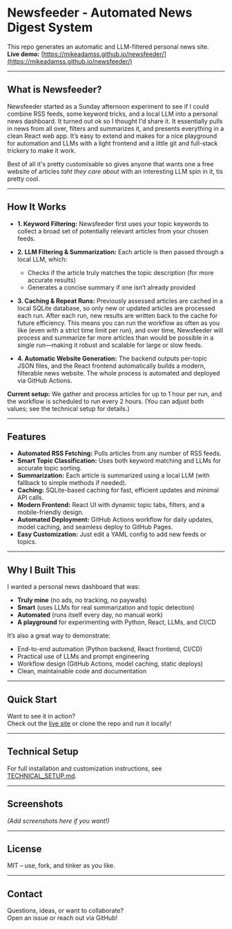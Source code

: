 # Newsfeeder - Automated News Digest System

This repo generates an automatic and LLM-filtered personal news site.  
**Live demo:** [https://mikeadamss.github.io/newsfeeder/](https://mikeadamss.github.io/newsfeeder/)

---

## What is Newsfeeder?

Newsfeeder started as a Sunday afternoon experiment to see if I could combine RSS feeds, some keyword tricks, and a local LLM into a personal news dashboard. It turned out ok so I thought I'd share it. It essentially pulls in news from all over, filters and summarizes it, and presents everything in a clean React web app. It’s easy to extend and makes for a nice playground for automation and LLMs with a light frontend and a little git and full-stack trickery to make it work.

Best of all it's pretty customisable so gives anyone that wants one a free website of articles _taht they care about_ with an interesting LLM spin in it, tis pretty cool.

---

## How It Works

- **1. Keyword Filtering:**
  Newsfeeder first uses your topic keywords to collect a broad set of potentially relevant articles from your chosen feeds.

- **2. LLM Filtering & Summarization:**
  Each article is then passed through a local LLM, which:
  - Checks if the article truly matches the topic description (for more accurate results)
  - Generates a concise summary if one isn’t already provided

- **3. Caching & Repeat Runs:**
  Previously assessed articles are cached in a local SQLite database, so only new or updated articles are processed each run. After each run, new results are written back to the cache for future efficiency. This means you can run the workflow as often as you like (even with a strict time limit per run), and over time, Newsfeeder will process and summarize far more articles than would be possible in a single run—making it robust and scalable for large or slow feeds.

- **4. Automatic Website Generation:**
  The backend outputs per-topic JSON files, and the React frontend automatically builds a modern, filterable news website. The whole process is automated and deployed via GitHub Actions.

**Current setup:** We gather and process articles for up to 1 hour per run, and the workflow is scheduled to run every 2 hours. (You can adjust both values; see the technical setup for details.)

---

## Features

- **Automated RSS Fetching:** Pulls articles from any number of RSS feeds.
- **Smart Topic Classification:** Uses both keyword matching and LLMs for accurate topic sorting.
- **Summarization:** Each article is summarized using a local LLM (with fallback to simple methods if needed).
- **Caching:** SQLite-based caching for fast, efficient updates and minimal API calls.
- **Modern Frontend:** React UI with dynamic topic tabs, filters, and a mobile-friendly design.
- **Automated Deployment:** GitHub Actions workflow for daily updates, model caching, and seamless deploy to GitHub Pages.
- **Easy Customization:** Just edit a YAML config to add new feeds or topics.

---

## Why I Built This

I wanted a personal news dashboard that was:
- **Truly mine** (no ads, no tracking, no paywalls)
- **Smart** (uses LLMs for real summarization and topic detection)
- **Automated** (runs itself every day, no manual work)
- **A playground** for experimenting with Python, React, LLMs, and CI/CD

It’s also a great way to demonstrate:
- End-to-end automation (Python backend, React frontend, CI/CD)
- Practical use of LLMs and prompt engineering
- Workflow design (GitHub Actions, model caching, static deploys)
- Clean, maintainable code and documentation

---

## Quick Start

Want to see it in action?  
Check out the [live site](https://mikeadamss.github.io/newsfeeder/) or clone the repo and run it locally!

---

## Technical Setup

For full installation and customization instructions, see [TECHNICAL_SETUP.md](./TECHNICAL_SETUP.md).

---

## Screenshots

*(Add screenshots here if you want!)*

---

## License

MIT – use, fork, and tinker as you like.

---

## Contact

Questions, ideas, or want to collaborate?  
Open an issue or reach out via GitHub!
